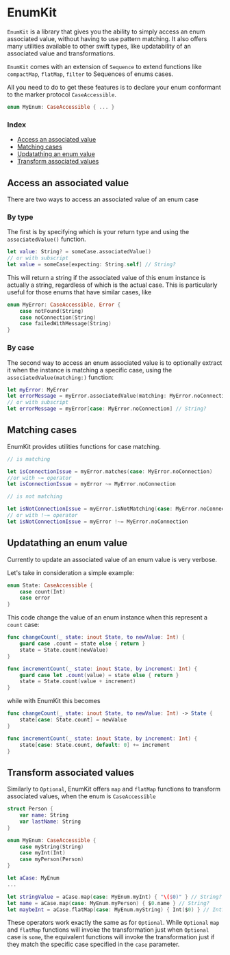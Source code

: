 # EnumKit

`EnumKit` is a library that gives you the ability to simply access an enum associated value, without having to use pattern matching. It also offers many utilities available to other swift types, like updatability of an associated value and transformations. 

`EnumKit` comes with an extension of `Sequence` to extend functions like `compactMap`, `flatMap`, `filter` to Sequences of enums cases.

All you need to do to get these features is to declare your enum conformant to the marker protocol `CaseAccessible`.

```swift
enum MyEnum: CaseAccessible { ... }
```

### Index
  * [Access an associated value](#access-an-associated-value)
  * [Matching cases](#matching-cases)
  * [Updatathing an enum value](#updatathing-an-enum-value)
  * [Transform associated values](#transform-associated-values)
    
## Access an associated value

There are two ways to access an associated value of an enum case

### By type

The first is by specifying which is your return type and using the `associatedValue()` function.

```swift
let value: String? = someCase.associatedValue()
// or with subscript
let value = someCase[expecting: String.self] // String?
```

This will return a string if the associated value of this enum instance is actually a string, regardless of which is the actual case. This is particularly useful for those enums that have similar cases, like

```swift
enum MyError: CaseAccessible, Error {
    case notFound(String)
    case noConnection(String)
    case failedWithMessage(String)
}
```

### By case

The second way to access an enum associated value is to optionally extract it when the instance is matching a specific case, using the `associatedValue(matching:)` function:

```swift
let myError: MyError
let errorMessage = myError.associatedValue(matching: MyError.noConnection) // String?
// or with subscript
let errorMessage = myError[case: MyError.noConnection] // String?
```

## Matching cases

EnumKit provides utilities functions for case matching. 

```swift
// is matching

let isConnectionIssue = myError.matches(case: MyError.noConnection)
//or with ~= operator
let isConnectionIssue = myError ~= MyError.noConnection

// is not matching

let isNotConnectionIssue = myError.isNotMatching(case: MyError.noConnection)
// or with !~= operator
let isNotConnectionIssue = myError !~= MyError.noConnection
```

## Updatathing an enum value

Currently to update an associated value of an enum value is very verbose.

Let's take in consideration a simple example: 

```swift
enum State: CaseAccessible {
    case count(Int)
    case error
}
```

This code change the value of an enum instance when this represent a `count` case:

```swift
func changeCount(_ state: inout State, to newValue: Int) {
    guard case .count = state else { return }
    state = State.count(newValue)
}

func incrementCount(_ state: inout State, by increment: Int) {
    guard case let .count(value) = state else { return }
    state = State.count(value + increment)
}
```

while with EnumKit this becomes

```swift
func changeCount(_ state: inout State, to newValue: Int) -> State {
    state[case: State.count] = newValue
}

func incrementCount(_ state: inout State, by increment: Int) {
    state[case: State.count, default: 0] += increment
}
```

## Transform associated values

Similarly to `Optional`, EnumKit offers `map` and `flatMap` functions to transform associated values, when the enum is `CaseAccessible`

```swift
struct Person {
    var name: String
    var lastName: String
}

enum MyEnum: CaseAccessible {
    case myString(String)
    case myInt(Int)
    case myPerson(Person)
}

let aCase: MyEnum
...

let stringValue = aCase.map(case: MyEnum.myInt) { "\($0)" } // String?
let name = aCase.map(case: MyEnum.myPerson) { $0.name } // String?
let maybeInt = aCase.flatMap(case: MyEnum.myString) { Int($0) } // Int?
```

These operators work exactly the same as for `Optional`. While `Optional` `map` and `flatMap` functions will invoke the transformation just when `Optional` case is `some`, the equivalent functions will invoke the transformation just if they match the specific case specified in the `case` parameter.
